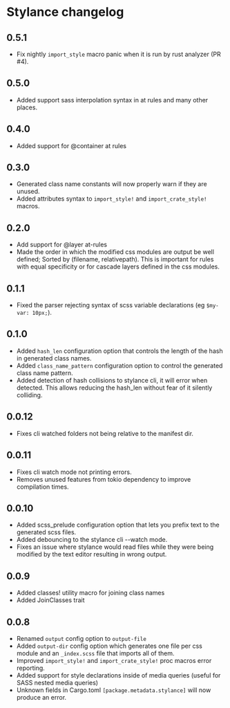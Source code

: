 # Stylance changelog

## 0.5.1

-   Fix nightly `import_style` macro panic when it is run by rust analyzer (PR #4).

## 0.5.0

-   Added support sass interpolation syntax in at rules and many other places.

## 0.4.0

-   Added support for @container at rules

## 0.3.0

-   Generated class name constants will now properly warn if they are unused.
-   Added attributes syntax to `import_style!` and `import_crate_style!` macros.

## 0.2.0

-   Add support for @layer at-rules
-   Made the order in which the modified css modules are output be well defined; Sorted by (filename, relativepath). This is important for rules with equal specificity or for cascade layers defined in the css modules.

## 0.1.1

-   Fixed the parser rejecting syntax of scss variable declarations (eg `$my-var: 10px;`).

## 0.1.0

-   Added `hash_len` configuration option that controls the length of the hash in generated class names.
-   Added `class_name_pattern` configuration option to control the generated class name pattern.
-   Added detection of hash collisions to stylance cli, it will error when detected. This allows reducing the hash_len without fear of it silently colliding.

## 0.0.12

-   Fixes cli watched folders not being relative to the manifest dir.

## 0.0.11

-   Fixes cli watch mode not printing errors.
-   Removes unused features from tokio dependency to improve compilation times.

## 0.0.10

-   Added scss_prelude configuration option that lets you prefix text to the generated scss files.
-   Added debouncing to the stylance cli --watch mode.
-   Fixes an issue where stylance would read files while they were being modified by the text editor resulting in wrong output.

## 0.0.9

-   Added classes! utility macro for joining class names
-   Added JoinClasses trait

## 0.0.8

-   Renamed `output` config option to `output-file`
-   Added `output-dir` config option which generates one file per css module and an `_index.scss` file that imports all of them.
-   Improved `import_style!` and `import_crate_style!` proc macros error reporting.
-   Added support for style declarations inside of media queries (useful for SASS nested media queries)
-   Unknown fields in Cargo.toml `[package.metadata.stylance]` will now produce an error.
